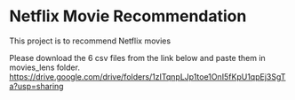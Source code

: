 # Netflix Movie Recommendation

This project is to recommend Netflix movies

Please download the 6 csv files from the link below and paste them in movies_lens folder.
https://drive.google.com/drive/folders/1zITqnpLJp1toe1OnI5fKpU1qpEj3SgTa?usp=sharing
